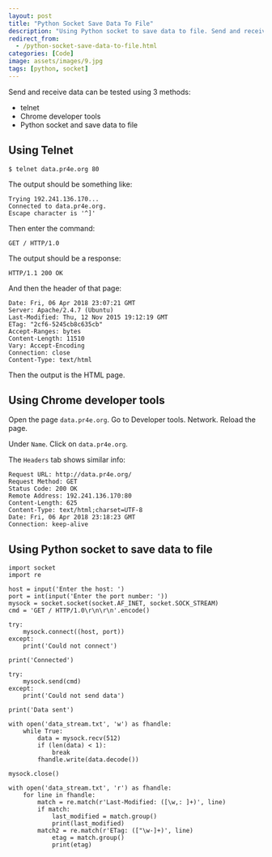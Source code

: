 ```yaml
---
layout: post
title: "Python Socket Save Data To File"
description: "Using Python socket to save data to file. Send and receive data using Python sockets."
redirect_from:
  - /python-socket-save-data-to-file.html
categories: [Code]
image: assets/images/9.jpg
tags: [python, socket]
---
```


Send and receive data can be tested using 3 methods:

* telnet
* Chrome developer tools
* Python socket and save data to file

## Using Telnet

    $ telnet data.pr4e.org 80

The output should be something like:

    Trying 192.241.136.170...
    Connected to data.pr4e.org.
    Escape character is '^]'

Then enter the command:

    GET / HTTP/1.0

The output should be a response:

    HTTP/1.1 200 OK

And then the header of that page:

    Date: Fri, 06 Apr 2018 23:07:21 GMT
    Server: Apache/2.4.7 (Ubuntu)
    Last-Modified: Thu, 12 Nov 2015 19:12:19 GMT
    ETag: "2cf6-5245cb8c635cb"
    Accept-Ranges: bytes
    Content-Length: 11510
    Vary: Accept-Encoding
    Connection: close
    Content-Type: text/html

Then the output is the HTML page.

## Using Chrome developer tools

Open the page `data.pr4e.org`. Go to Developer tools. Network. Reload the page.

Under `Name`. Click on `data.pr4e.org`.

The `Headers` tab shows similar info:

    Request URL: http://data.pr4e.org/
    Request Method: GET
    Status Code: 200 OK
    Remote Address: 192.241.136.170:80
    Content-Length: 625
    Content-Type: text/html;charset=UTF-8
    Date: Fri, 06 Apr 2018 23:18:23 GMT
    Connection: keep-alive

## Using Python socket to save data to file

    import socket
    import re

    host = input('Enter the host: ')
    port = int(input('Enter the port number: '))
    mysock = socket.socket(socket.AF_INET, socket.SOCK_STREAM)
    cmd = 'GET / HTTP/1.0\r\n\r\n'.encode()

    try:
        mysock.connect((host, port))
    except:
        print('Could not connect')

    print('Connected')

    try:
        mysock.send(cmd)
    except:
        print('Could not send data')

    print('Data sent')

    with open('data_stream.txt', 'w') as fhandle:
        while True:
            data = mysock.recv(512)
            if (len(data) < 1):
                break
            fhandle.write(data.decode())

    mysock.close()

    with open('data_stream.txt', 'r') as fhandle:
        for line in fhandle:
            match = re.match(r'Last-Modified: ([\w,: ]+)', line)
            if match:
                last_modified = match.group()
                print(last_modified)
            match2 = re.match(r'ETag: (["\w-]+)', line)
                etag = match.group()
                print(etag)